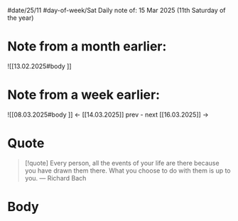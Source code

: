
#date/25/11
#day-of-week/Sat
Daily note of: 15 Mar 2025 (11th Saturday of the year)

# Note from a month earlier:
![[13.02.2025#body ]]

# Note from a week earlier:
![[08.03.2025#body ]]
 <- [[14.03.2025]] prev - next [[16.03.2025]] ->
# Quote

> [!quote] Every person, all the events of your life are there because you have drawn them there. What you choose to do with them is up to you.
> — Richard Bach
# Body

